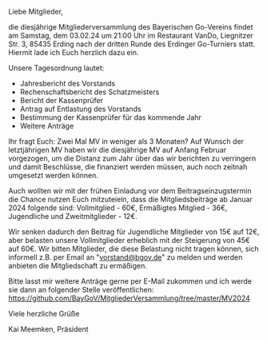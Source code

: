 Liebe Mitglieder,

die diesjährige Mitgliederversammlung des Bayerischen Go-Vereins findet am Samstag, dem 03.02.24 um 21:00 Uhr im Restaurant VanDo, Liegnitzer Str. 3, 85435 Erding nach der dritten Runde des Erdinger Go-Turniers statt. Hiermit lade ich Euch herzlich dazu ein.

Unsere Tagesordnung lautet:

 * Jahresbericht des Vorstands
 * Rechenschaftsbericht des Schatzmeisters
 * Bericht der Kassenprüfer
 * Antrag auf Entlastung des Vorstands
 * Bestimmung der Kassenprüfer für das kommende Jahr
 * Weitere Anträge

Ihr fragt Euch: Zwei Mal MV in weniger als 3 Monaten? Auf Wunsch der letztjährigen MV haben wir die diesjährige MV auf Anfang Februar vorgezogen, um die Distanz zum Jahr über das wir berichten zu verringern und damit Beschlüsse, die finanziert werden müssen, auch noch zeitnah umgesetzt werden können.

Auch wollten wir mit der frühen Einladung vor dem Beitragseinzugstermin die Chance nutzen Euch mitzuteieln, dass die Mitgliedsbeiträge ab Januar 2024 folgende sind: Vollmitglied - 60€, Ermäßigtes Mitglied - 36€, Jugendliche und Zweitmitglieder - 12€.

Wir senken dadurch den Beitrag für Jugendliche Mitglieder von 15€ auf 12€, aber belasten unsere Vollmitglieder erheblich mit der Steigerung von 45€ auf 60€. Wir bitten Mitglieder, die diese Belastung nicht tragen können, sich informell z.B. per Email an "vorstand@bgov.de" zu melden und werden anbieten die Mitgliedschaft zu ermäßigen.

Bitte lasst mir weitere Anträge gerne per E-Mail zukommen und ich werde sie dann an folgender Stelle veröffentlichen: https://github.com/BayGoV/MitgliederVersammlung/tree/master/MV2024

Viele herzliche Grüße

Kai Meemken, Präsident
